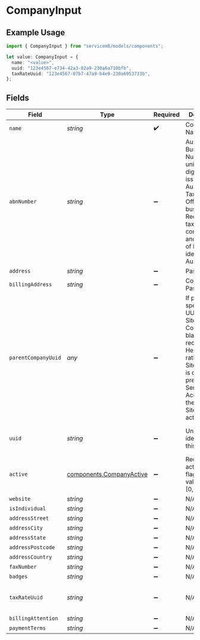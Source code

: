 # CompanyInput

## Example Usage

```typescript
import { CompanyInput } from "servicem8/models/components";

let value: CompanyInput = {
  name: "<value>",
  uuid: "123e4567-e734-42a3-82a9-230a6a710bfb",
  taxRateUuid: "123e4567-07b7-47a9-b4e9-230a6953733b",
};
```

## Fields

| Field                                                                                                                                                                                                              | Type                                                                                                                                                                                                               | Required                                                                                                                                                                                                           | Description                                                                                                                                                                                                        | Example                                                                                                                                                                                                            |
| ------------------------------------------------------------------------------------------------------------------------------------------------------------------------------------------------------------------ | ------------------------------------------------------------------------------------------------------------------------------------------------------------------------------------------------------------------ | ------------------------------------------------------------------------------------------------------------------------------------------------------------------------------------------------------------------ | ------------------------------------------------------------------------------------------------------------------------------------------------------------------------------------------------------------------ | ------------------------------------------------------------------------------------------------------------------------------------------------------------------------------------------------------------------ |
| `name`                                                                                                                                                                                                             | *string*                                                                                                                                                                                                           | :heavy_check_mark:                                                                                                                                                                                                 | Company Name                                                                                                                                                                                                       |                                                                                                                                                                                                                    |
| `abnNumber`                                                                                                                                                                                                        | *string*                                                                                                                                                                                                           | :heavy_minus_sign:                                                                                                                                                                                                 | Australian Business Number. A unique 11-digit identifier issued by the Australian Taxation Office to businesses. Required for tax compliance and validation of business identity in Australia.                     |                                                                                                                                                                                                                    |
| `address`                                                                                                                                                                                                          | *string*                                                                                                                                                                                                           | :heavy_minus_sign:                                                                                                                                                                                                 | Password                                                                                                                                                                                                           |                                                                                                                                                                                                                    |
| `billingAddress`                                                                                                                                                                                                   | *string*                                                                                                                                                                                                           | :heavy_minus_sign:                                                                                                                                                                                                 | Confirm Password                                                                                                                                                                                                   |                                                                                                                                                                                                                    |
| `parentCompanyUuid`                                                                                                                                                                                                | *any*                                                                                                                                                                                                              | :heavy_minus_sign:                                                                                                                                                                                                 | If provided, specifies the UUID of this Site's parent Company. If blank, this record is a Head Office rather than a Site. This field is only present on ServiceM8 Accounts with the Company Sites addon activated. |                                                                                                                                                                                                                    |
| `uuid`                                                                                                                                                                                                             | *string*                                                                                                                                                                                                           | :heavy_minus_sign:                                                                                                                                                                                                 | Unique identifier for this record                                                                                                                                                                                  | 123e4567-e734-42a3-82a9-230a6a710bfb                                                                                                                                                                               |
| `active`                                                                                                                                                                                                           | [components.CompanyActive](../../models/components/companyactive.md)                                                                                                                                               | :heavy_minus_sign:                                                                                                                                                                                                 | Record active/deleted flag.  Valid values are [0,1]                                                                                                                                                                |                                                                                                                                                                                                                    |
| `website`                                                                                                                                                                                                          | *string*                                                                                                                                                                                                           | :heavy_minus_sign:                                                                                                                                                                                                 | N/A                                                                                                                                                                                                                |                                                                                                                                                                                                                    |
| `isIndividual`                                                                                                                                                                                                     | *string*                                                                                                                                                                                                           | :heavy_minus_sign:                                                                                                                                                                                                 | N/A                                                                                                                                                                                                                |                                                                                                                                                                                                                    |
| `addressStreet`                                                                                                                                                                                                    | *string*                                                                                                                                                                                                           | :heavy_minus_sign:                                                                                                                                                                                                 | N/A                                                                                                                                                                                                                |                                                                                                                                                                                                                    |
| `addressCity`                                                                                                                                                                                                      | *string*                                                                                                                                                                                                           | :heavy_minus_sign:                                                                                                                                                                                                 | N/A                                                                                                                                                                                                                |                                                                                                                                                                                                                    |
| `addressState`                                                                                                                                                                                                     | *string*                                                                                                                                                                                                           | :heavy_minus_sign:                                                                                                                                                                                                 | N/A                                                                                                                                                                                                                |                                                                                                                                                                                                                    |
| `addressPostcode`                                                                                                                                                                                                  | *string*                                                                                                                                                                                                           | :heavy_minus_sign:                                                                                                                                                                                                 | N/A                                                                                                                                                                                                                |                                                                                                                                                                                                                    |
| `addressCountry`                                                                                                                                                                                                   | *string*                                                                                                                                                                                                           | :heavy_minus_sign:                                                                                                                                                                                                 | N/A                                                                                                                                                                                                                |                                                                                                                                                                                                                    |
| `faxNumber`                                                                                                                                                                                                        | *string*                                                                                                                                                                                                           | :heavy_minus_sign:                                                                                                                                                                                                 | N/A                                                                                                                                                                                                                |                                                                                                                                                                                                                    |
| `badges`                                                                                                                                                                                                           | *string*                                                                                                                                                                                                           | :heavy_minus_sign:                                                                                                                                                                                                 | N/A                                                                                                                                                                                                                |                                                                                                                                                                                                                    |
| `taxRateUuid`                                                                                                                                                                                                      | *string*                                                                                                                                                                                                           | :heavy_minus_sign:                                                                                                                                                                                                 | N/A                                                                                                                                                                                                                | 123e4567-07b7-47a9-b4e9-230a6953733b                                                                                                                                                                               |
| `billingAttention`                                                                                                                                                                                                 | *string*                                                                                                                                                                                                           | :heavy_minus_sign:                                                                                                                                                                                                 | N/A                                                                                                                                                                                                                |                                                                                                                                                                                                                    |
| `paymentTerms`                                                                                                                                                                                                     | *string*                                                                                                                                                                                                           | :heavy_minus_sign:                                                                                                                                                                                                 | N/A                                                                                                                                                                                                                |                                                                                                                                                                                                                    |